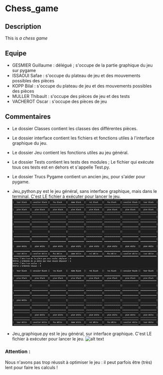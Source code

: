 # Chess_game

## Description
This is *a chess game*

## Equipe
* GESMIER Guillaume : délégué ; s'occupe de la partie graphique du jeu sur pygame
* ISSAOUI Safae : s'occupe du plateau de jeu et des mouvements possibles des pièces
* KOPP Bilal : s'occupe du plateau de jeu et des mouvements possibles des pièces
* MULLER Thibault : s'occupe des pièces de jeu et des tests
* VACHEROT Oscar : s'occupe des pièces de jeu

## Commentaires
* Le dossier Classes contient les classes des différentes pièces.

* Le dossier interface contient les fichiers et fonctions utiles à l'interface graphique du jeu.

* Le dossier Jeu contient les fonctions utiles au jeu général.

* Le dossier Tests contient les tests des modules ; Le fichier qui exécute tous ces tests est en dehors et s'appelle Test.py.

* Le dossier Trucs Pygame contient un ancien jeu, pour s'aider pour pygame.

* Jeu_python.py est le jeu général, sans interface graphique, mais dans le terminal. C'est LE fichier à exécuter pour lancer le jeu.
![alt text](Photos_ReadMe/Jeu_Python.png)

* Jeu_graphique.py est le jeu général, sur interface graphique. C'est LE fichier à exécuter pour lancer le jeu.
![alt text](Photos_ReadMe/Jeu_Graphique)

### Attention :
Nous n'avons pas trop réussit à optimiser le jeu : il peut parfois être (très) lent pour faire les calculs !